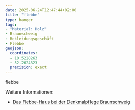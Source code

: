 ```yaml
---
date: 2025-06-24T12:47:44+02:00
title: "flebbe"
type: hanger
tags:
- "Material: Holz"
- Braunschweig
- Bekleidungsgeschäft
- Flebbe
geojson:
  coordinates:
  - 10.5228263
  - 52.2624323
  precision: exact
---
```

flebbe


<div class="notes">
Weitere Informationen:
<ul>
<li><a href="https://www.braunschweig.de/leben/stadtplanung_bauen/stadtbild_denkmalpflege/denkmalpflege/Datenblatt_Flebbe_Internet.pdf">Das Flebbe-Haus bei der Denkmalpflege Braunschweig</a></li>
</ul>
</div>

